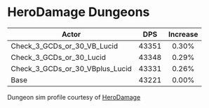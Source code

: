 # HeroDamage Dungeons
| Actor | DPS | Increase |
|---|:---:|:---:|
|Check_3_GCDs_or_30_VB_Lucid|43351|0.30%|
|Check_3_GCDs_or_30_Lucid|43348|0.29%|
|Check_3_GCDs_or_30_VBplus_Lucid|43331|0.26%|
|Base|43221|0.00%|

 Dungeon sim profile courtesy of [HeroDamage](https://www.herodamage.com/)